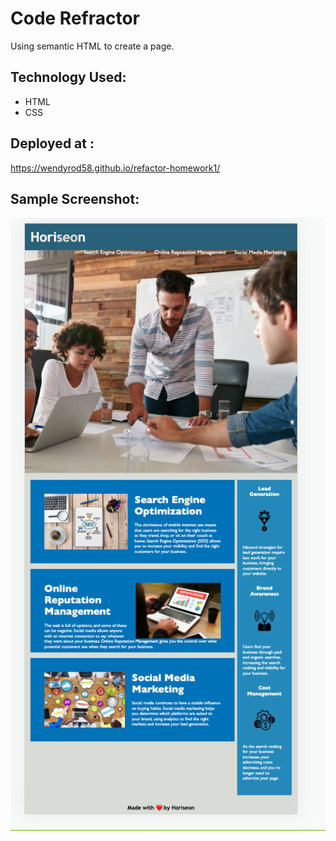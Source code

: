 # Code Refractor 

Using semantic HTML to create a page. 

## Technology Used: 
* HTML
* CSS

## Deployed at : 
https://wendyrod58.github.io/refactor-homework1/

## Sample Screenshot: 

![Landing Page](https://github.com/wendyrod58/refactor-homework1/blob/main/Code-Refractor-Sample.png)
